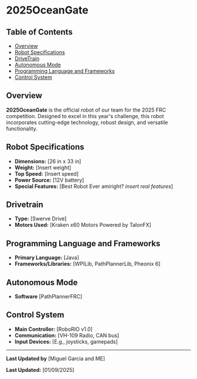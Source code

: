 # 2025OceanGate

## Table of Contents
- [Overview](#overview)
- [Robot Specifications](#robot-specifications)
- [DriveTrain](#drivetrain)
- [Autonomous Mode](#autonomous-mode)
- [Programming Language and Frameworks](#programming-language-and-frameworks)
- [Control System](#control-system)

## Overview
**2025OceanGate** is the official robot of our team for the 2025 FRC competition. Designed to excel in this year's challenge, this robot incorporates cutting-edge technology, robust design, and versatile functionality.

## Robot Specifications
- **Dimensions:** [26 in x 33 in]
- **Weight:** [Insert weight]
- **Top Speed:** [Insert speed]
- **Power Source:** [12V battery]
- **Special Features:** [Best Robot Ever amiright? *insert real features*]

## Drivetrain
- **Type:** [Swerve Drive]
- **Motors Used:** [Kraken x60 Motors Powered by TalonFX]

## Programming Language and Frameworks
- **Primary Language:** [Java]
- **Frameworks/Libraries:** [WPILib, PathPlannerLib, Pheonix 6]

## Autonomous Mode
- **Software** [PathPlannerFRC]

## Control System
- **Main Controller:** [RoboRIO v1.0]
- **Communication:** [VH-109 Radio, CAN bus]
- **Input Devices:** [E.g., joysticks, gamepads]

---

**Last Updated by** [Miguel Garcia and ME]

**Last Updated:** [01/09/2025]
